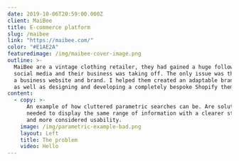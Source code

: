 ```yaml
---
date: 2019-10-06T20:59:00.000Z
client: MaiBee
title: E-commerce platform
slug: /maibee
link: "https://maibee.com/"
color: "#E1AE2A"
featuredimage: /img/maibee-cover-image.png
outline: >-
  MaiBee are a vintage clothing retailer, they had gained a huge following on
  social media and their business was taking off. The only issue was the lack of
  a business website and brand. I helped them created an adaptable brand system
  as well as designing and developing a completely bespoke Shopify theme.
content:
  - copy: >-
      An example of how cluttered parametric searches can be. Are solution
      needed to display the same range of information with a clearer structure
      and more considered usability.
    image: /img/parametric-example-bad.png
    layout: Left
    title: The problem
    video: Hello
---
```

